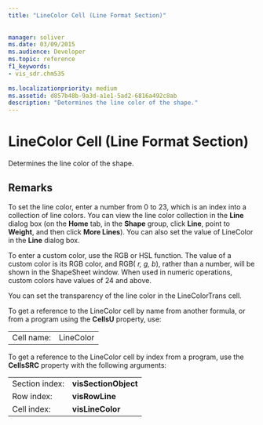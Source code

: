 ```yaml
---
title: "LineColor Cell (Line Format Section)"
 
 
manager: soliver
ms.date: 03/09/2015
ms.audience: Developer
ms.topic: reference
f1_keywords:
- vis_sdr.chm535
 
ms.localizationpriority: medium
ms.assetid: d857b48b-9a3d-a1e1-5ad2-6816a492c8ab
description: "Determines the line color of the shape."
---
```


# LineColor Cell (Line Format Section)

Determines the line color of the shape.
  
## Remarks

To set the line color, enter a number from 0 to 23, which is an index into a collection of line colors. You can view the line color collection in the **Line** dialog box (on the **Home** tab, in the **Shape** group, click **Line**, point to **Weight**, and then click **More Lines**). You can also set the value of LineColor in the **Line** dialog box. 
  
To enter a custom color, use the RGB or HSL function. The value of a custom color is its RGB color, and RGB( *r, g, b*), rather than a number, will be shown in the ShapeSheet window. When used in numeric operations, custom colors have values of 24 and above. 
  
You can set the transparency of the line color in the LineColorTrans cell.
  
To get a reference to the LineColor cell by name from another formula, or from a program using the **CellsU** property, use: 
  
|||
|:-----|:-----|
|Cell name:  <br/> |LineColor  <br/> |
   
To get a reference to the LineColor cell by index from a program, use the **CellsSRC** property with the following arguments: 
  
|||
|:-----|:-----|
|Section index:  <br/> |**visSectionObject** <br/> |
|Row index:  <br/> |**visRowLine** <br/> |
|Cell index:  <br/> |**visLineColor** <br/> |
   

